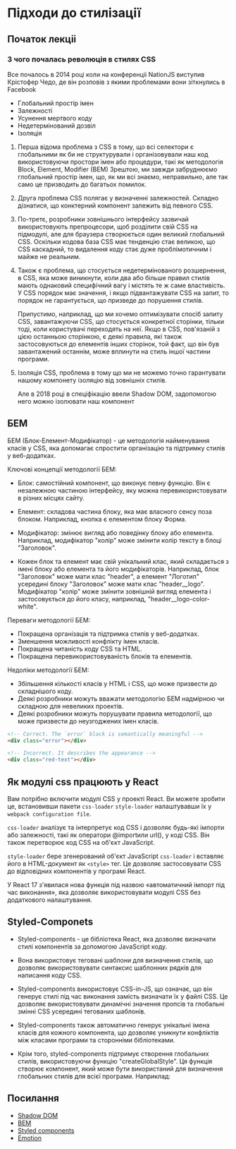 # Підходи до стилізації


## Початок лекціі 

### **З чого почалась революція в стилях CSS**

Все почалось в 2014 році коли на конференціі NationJS виступив Крістофер Чедо, де він розповів з якими проблемами вони зіткнулись в Facebook 

- Глобальний простір імен
- Залежності
- Усунення мертвого коду
- Недетермінований дозвіл
- Ізоляція


1. Перша відома проблема з CSS в тому, що всі селектори є глобальними як би не структурували і організовували наш код використовуючи простори імен або процедури, такі як методологія Block, Element, Modifier (BEM) Зрештою, ми завжди забруднюємо глобальний простір імен, що, як ми всі знаємо, неправильно, але так само це призводить до багатьох помилок.
   
2. Друга проблема CSS полягає у визначенні залежностей. Складно дізнатися, що конктерний компонент залежить від певного CSS.
   
3. По-третє, розробники зовнішнього інтерфейсу зазвичай використовують препроцесори, щоб розділити свій CSS на підмодулі, але для браузера створюється один великий глобальний CSS. Оскільки кодова база CSS має тенденцію стає великою, що CSS каскадний, то видалення коду стає дуже проблімотичним і майже не реальним.
   
4. Також є проблема, що стосується недетермінованого розшернення, в CSS, яка може виникнути, коли два або більше правил стилів мають однаковий специфічний вагу і містять те ж саме властивість. У CSS порядок має значення, і якщо підвантажувати CSS на запит, то порядок не гарантується, що призведе до порушення стилів.  
   
   Припустимо, наприклад, що ми хочемо оптимізувати спосіб запиту CSS, завантажуючи CSS, що стосується конкретної сторінки, тільки тоді, коли користувачі переходять на неї. Якщо в CSS, пов'язаній з цією останньою сторінкою, є деякі правила, які також застосовуються до елементів інших сторінок, той факт, що він був завантажений останнім, може вплинути на стиль іншої частини програми.

5. Ізоляція CSS, проблема в тому що ми не можемо точно гарантувати нашому компонету ізоляцію від зовнішніх стилів. 
   
   Але в 2018 році в спеціфікацію ввели Shadow DOM, задопомогою него можно ізолювати наш компонент 
   


## БЕМ 

БЕМ (Блок-Елемент-Модифікатор) - це методологія найменування класів у CSS, яка допомагає спростити організацію та підтримку стилів у веб-додатках.

Ключові концепції методології БЕМ:

- Блок: самостійний компонент, що виконує певну функцію. Він є незалежною частиною інтерфейсу, яку можна перевикористовувати в різних місцях сайту.
  
- Елемент: складова частина блоку, яка має власного сенсу поза блоком. Наприклад, кнопка є елементом блоку Форма.
  
- Модифікатор: змінює вигляд або поведінку блоку або елемента. Наприклад, модифікатор "колір" може змінити колір тексту в блоці "Заголовок".
  
- Кожен блок та елемент має свій унікальний клас, який складається з імені блоку або елемента та його модифікаторів. Наприклад, блок "Заголовок" може мати клас "header", а елемент "Логотип" усередині блоку "Заголовок" може мати клас "header__logo". Модифікатор "колір" може змінити зовнішній вигляд елемента і застосовується до його класу, наприклад, "header__logo-color-white".

Переваги методології БЕМ:

- Покращена організація та підтримка стилів у веб-додатках.
- Зменшення можливості конфлікту імен класів.
- Покращена читаність коду CSS та HTML.
- Покращена перевикористовуваність блоків та елементів.
  
Недоліки методології БЕМ:

- Збільшення кількості класів у HTML і CSS, що може призвести до складнішого коду.
- Деякі розробники можуть вважати методологію БЕМ надмірною чи складною для невеликих проектів.
- Деякі розробники можуть порушувати правила методології, що може призвести до неузгоджених імен класів.

```html
<!-- Correct. The `error` block is semantically meaningful -->
<div class="error"></div>

<!-- Incorrect. It describes the appearance -->
<div class="red-text"></div>
```

## Як модулі css працюють у React

Вам потрібно включити модулі CSS у проекті React. Ви можете зробити це, встановивши пакети `css-loader` `style-loader` налаштувавши їх у `webpack configuration file`.

`css-loader` аналізує та інтерпретує код CSS і дозволяє будь-які імпорти або залежності, такі як оператори @importили url(), у коді CSS. Він також перетворює код CSS на об'єкт JavaScript.

`style-loader` бере згенерований об'єкт JavaScript `css-loader` і вставляє його в HTML-документ як `<style>` тег. Це дозволяє застосовувати CSS до відповідних компонентів у програмі React.

У React 17 з'явилася нова функція під назвою «автоматичний імпорт під час виконання», яка дозволяє використовувати модулі CSS без додаткового налаштування.


## Styled-Componets 

- Styled-components - це бібліотека React, яка дозволяє визначати стилі компонентів за допомогою JavaScript коду.

- Вона використовує теговані шаблони для визначення стилів, що дозволяє використовувати синтаксис шаблонних рядків для написання коду CSS.

- Styled-components використовує CSS-in-JS, що означає, що він генерує стилі під час виконання замість визначати їх у файлі CSS. Це дозволяє використовувати динамічні значення пропсів та глобальні змінні CSS усередині тегованих шаблонів.

- Styled-components також автоматично генерує унікальні імена класів для кожного компонента, що дозволяє уникнути конфліктів між класами програми та сторонніми бібліотеками.

- Крім того, styled-components підтримує створення глобальних стилів, використовуючи функцію "createGlobalStyle". Ця функція створює компонент, який може бути використаний для визначення глобальних стилів для всієї програми. Наприклад:


## Посилання 

- [Shadow DOM](https://developer.mozilla.org/en-US/docs/Web/API/Web_components/Using_shadow_DOM)
- [BEM](https://en.bem.info/methodology/quick-start/)
- [Styled components](https://styled-components.com/)
- [Emotion](https://emotion.sh/docs/introduction)
